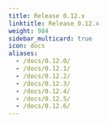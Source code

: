 ```yaml
---
title: Release 0.12.x
linktitle: Release 0.12.x
weight: 984
sidebar_multicard: true
icon: docs
aliases:
  - /docs/0.12.0/
  - /docs/0.12.1/
  - /docs/0.12.2/
  - /docs/0.12.3/
  - /docs/0.12.4/
  - /docs/0.12.5/
  - /docs/0.12.6/
---
```

